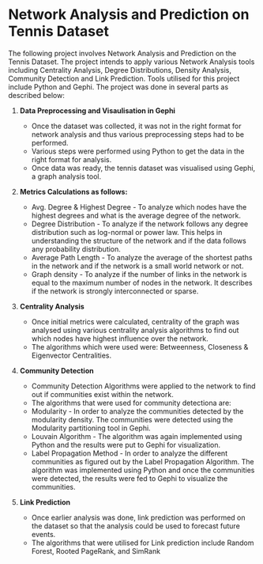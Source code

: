 # Network Analysis and Prediction on Tennis Dataset
The following project involves Network Analysis and Prediction on the Tennis Dataset. The project intends to apply various Network Analysis tools including Centrality Analysis, Degree Distributions, Density Analysis, Community Detection and Link Prediction. Tools utilised for this project include Python and Gephi. The project was done in several parts as described below:

1. **Data Preprocessing and Visaulisation in Gephi**
    - Once the dataset was collected, it was not in the right format for network analysis and thus various preprocessing steps had to be performed.
    - Various steps were performed using Python to get the data in the right format for analysis.
    - Once data was ready, the tennis dataset was visualised using Gephi, a graph analysis tool.
    
2. **Metrics Calculations as follows:**
    - Avg. Degree & Highest Degree - To analyze which nodes have the highest degrees and what is the average degree of the network.
    - Degree Distribution - To analyze if the network follows any degree distribution such as log-normal or power law. This helps in understanding the structure of the network and if the data follows any probability distribution.
    - Average Path Length - To analyze the average of the shortest paths in the network and if the network is a small world network or not.
    - Graph density - To analyze if the number of links in the network is equal to the maximum number of nodes in the network. It describes if the network is strongly interconnected or sparse.

3. **Centrality Analysis**
    - Once initial metrics were calculated, centrality of the graph was analysed using various centrality analysis algorithms to find out which nodes have highest influence over the network.
    - The algorithms which were used were: Betweenness, Closeness & Eigenvector Centralities.

4. **Community Detection**
    - Community Detection Algorithms were applied to the network to find out if communities exist within the network.
    - The algorithms that were used for community detectiona are:
    - Modularity - In order to analyze the communities detected by the modularity density. The communities were detected using the Modularity partitioning tool in Gephi.
    - Louvain Algorithm - The algorithm was again implemented using Python and the results were put to Gephi for visualization.
    - Label Propagation Method - In order to analyze the different communities as figured out by the Label Propagation Algorithm. The algorithm was implemented using Python and once the communities were detected, the results were fed to Gephi to visualize the communities.

5. **Link Prediction**
    - Once earlier analysis was done, link prediction was performed on the dataset so that the analysis could be used to forecast future events.
    - The algorithms that were utilised for Link prediction include Random Forest, Rooted PageRank, and SimRank
   
